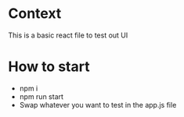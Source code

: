 # Context

This is a basic react file to test out UI

# How to start

- npm i
- npm run start
- Swap whatever you want to test in the app.js file
